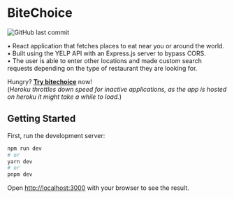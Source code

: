 
# BiteChoice
![GitHub last commit](https://img.shields.io/github/last-commit/pgast/bite-choice)

• React application that fetches places to eat near you or around the world.\
• Built using the YELP API with an Express.js server to bypass CORS.\
• The user is able to enter other locations and made custom search requests depending on the type of restaurant they are looking for.  

Hungry? [**Try bitechoice**](http://bite-choice-v2.vercel.app/) now!  
(*Heroku throttles down speed for inactive applications, as the app is hosted on heroku it might take a while to load.*)

## Getting Started
First, run the development server:

```bash
npm run dev
# or
yarn dev
# or
pnpm dev
```

Open [http://localhost:3000](http://localhost:3000) with your browser to see the result.
